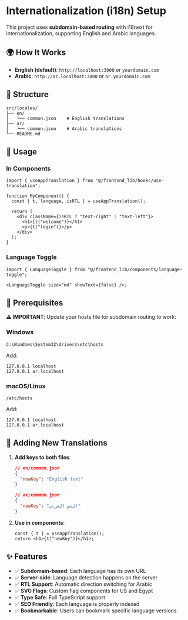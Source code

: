 # Internationalization (i18n) Setup

This project uses **subdomain-based routing** with i18next for internationalization, supporting English and Arabic languages.

## 🌍 How It Works

- **English (default)**: `http://localhost:3000` or `yourdomain.com`
- **Arabic**: `http://ar.localhost:3000` or `ar.yourdomain.com`

## 📁 Structure

```
src/locales/
├── en/
│   └── common.json    # English translations
├── ar/
│   └── common.json    # Arabic translations
└── README.md
```

## 🚀 Usage

### In Components

```tsx
import { useAppTranslation } from "@/frontend_lib/hooks/use-translation";

function MyComponent() {
  const { t, language, isRTL } = useAppTranslation();

  return (
    <div className={isRTL ? "text-right" : "text-left"}>
      <h1>{t("welcome")}</h1>
      <p>{t("login")}</p>
    </div>
  );
}
```

### Language Toggle

```tsx
import { LanguageToggle } from "@/frontend_lib/components/language-toggle";

<LanguageToggle size="md" showText={false} />;
```

## 🔧 Prerequisites

**⚠️ IMPORTANT**: Update your hosts file for subdomain routing to work:

### Windows

```
C:\Windows\System32\drivers\etc\hosts
```

Add:

```
127.0.0.1 localhost
127.0.0.1 ar.localhost
```

### macOS/Linux

```
/etc/hosts
```

Add:

```
127.0.0.1 localhost
127.0.0.1 ar.localhost
```

## 📝 Adding New Translations

1. **Add keys to both files**:

   ```json
   // en/common.json
   {
     "newKey": "English text"
   }

   // ar/common.json
   {
     "newKey": "النص العربي"
   }
   ```

2. **Use in components**:
   ```tsx
   const { t } = useAppTranslation();
   return <h1>{t("newKey")}</h1>;
   ```

## ✨ Features

- ✅ **Subdomain-based**: Each language has its own URL
- ✅ **Server-side**: Language detection happens on the server
- ✅ **RTL Support**: Automatic direction switching for Arabic
- ✅ **SVG Flags**: Custom flag components for US and Egypt
- ✅ **Type Safe**: Full TypeScript support
- ✅ **SEO Friendly**: Each language is properly indexed
- ✅ **Bookmarkable**: Users can bookmark specific language versions
